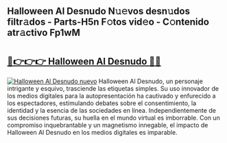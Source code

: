 ## Halloween Al Desnudo N𝚞𝚎vos desn𝚞dos filtr𝚊dos - Parts-H5n F𝚘tos vid𝚎o - C𝚘ntenido atr𝚊ctivo Fp1wM

# <h2><a href="http://mb0082s.tromn.icu/?c=Halloween+Al+Desnudo">🔗👉👉👉 Halloween Al Desnudo 🔗🔗</a></h2>

[![Halloween Al Desnudo nuevo](https://i.imgur.com/pEAQMta.gif)](http://mb0082s.tromn.icu/?c=Halloween+Al+Desnudo)
Halloween Al Desnudo, un personaje intrigante y esquivo, trasciende las etiquetas simples. Su uso innovador de los medios digitales para la autopresentación ha cautivado y enfurecido a los espectadores, estimulando debates sobre el consentimiento, la identidad y la esencia de las sociedades en línea. Independientemente de sus decisiones futuras, su huella en el mundo virtual es imborrable. Con un compromiso inquebrantable y un magnetismo innegable, el impacto de Halloween Al Desnudo en los medios digitales es imparable.
